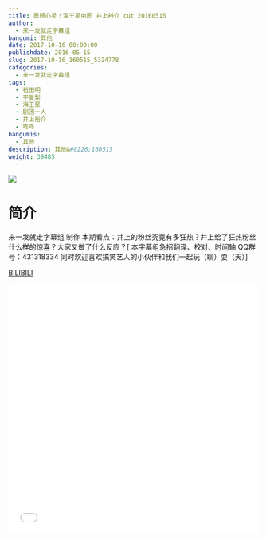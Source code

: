 ```yaml
---
title: 震撼心灵！海王星电图 井上裕介 cut 20160515
author: 
  - 来一发就走字幕组
bangumi: 其他
date: 2017-10-16 00:00:00
publishdate: 2016-05-15
slug: 2017-10-16_160515_5324778
categories: 
  - 来一发就走字幕组
tags: 
  - 石田明
  - 平爱梨
  - 海王星
  - 剧团一人
  - 井上裕介
  - 咚咚
bangumis: 
  - 其他
description: 其他&#8226;160515
weight: 39485
---
```


![](https://i.imgur.com/qafCUL7.jpg)

# 简介  
来一发就走字幕组 制作 本期看点：井上的粉丝究竟有多狂热？井上给了狂热粉丝什么样的惊喜？大家又做了什么反应？[ 本字幕组急招翻译、校对、时间轴  QQ群号：431318334 同时欢迎喜欢搞笑艺人的小伙伴和我们一起玩（聊）耍（天）]

  [BILIBILI](https://www.bilibili.com/video/av5324778/)


<div class="vcontainer">  <iframe class='video' src="//www.bilibili.com/html/html5player.html?cid=8655554&aid=5324778" width="100%" height="500" frameborder="0" allowfullscreen="allowfullscreen"></iframe></div>
